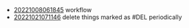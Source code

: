- [20221008061845](/zet/20221008061845/README.md) workflow
- [20221021071146](/zet/20221021071146/README.md) delete things marked as #DEL periodically

